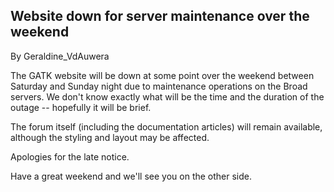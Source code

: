 ## Website down for server maintenance over the weekend

By Geraldine_VdAuwera

<p>The GATK website will be down at some point over the weekend between Saturday and Sunday night due to maintenance operations on the Broad servers. We don't know exactly what will be the time and the duration of the outage -- hopefully it will be brief.</p>

<p>The forum itself (including the documentation articles) will remain available, although the styling and layout may be affected.</p>

<p>Apologies for the late notice.</p>

<p>Have a great weekend and we'll see you on the other side.</p>
